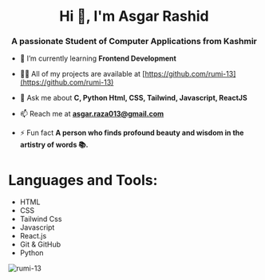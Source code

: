 <h1 align="center">Hi 👋, I'm Asgar Rashid</h1>
<h3 align="center">A passionate Student of Computer Applications from Kashmir</h3>


- 🌱 I’m currently learning **Frontend Development**

- 👨‍💻 All of my projects are available at [https://github.com/rumi-13](https://github.com/rumi-13)

- 💬 Ask me about **C, Python Html, CSS, Tailwind, Javascript, ReactJS**

- 📫 Reach me at **asgar.raza013@gmail.com**

- ⚡ Fun fact **A person who finds profound beauty and wisdom in the artistry of words 📚.**

<p align="left">
</p>

<h1 align="left">Languages and Tools:</h1>
<ul>
  <li>HTML</li>
  <li>CSS</li>
  <li>Tailwind Css</li>
  <li>Javascript</li>
  <li>React.js</li>
  <li>Git & GitHub</li>
  <li>Python</li>
</ul>

<p><img align="left" src="https://github-readme-stats.vercel.app/api/top-langs?username=rumi-13&show_icons=true&locale=en&layout=compact" alt="rumi-13" /></p>

<!--
<p>&nbsp;<img align="center" src="https://github-readme-stats.vercel.app/api?username=rumi-13&show_icons=true&locale=en" alt="rumi-13" /></p>

<p><img align="center" src="https://github-readme-streak-stats.herokuapp.com/?user=rumi-13" alt="rumi-13" /></p>
-->
